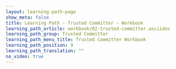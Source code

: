 ```yaml
---
layout: learning-path-page
show_meta: false
title: Learning Path - Trusted Committer - Workbook
learning_path_article: workbook/02-trusted-committer.asciidoc
learning_path_group: Trusted Committer
learning_path_menu_title: Trusted Committer Workbook
learning_path_position: 9
learning_path_translation: ""
no_video: true
---
```

<!--- This file autogenerated from https://github.com/InnerSourceCommons/InnerSourceLearningPath/blob/master/scripts/generate_learning_path_markdown.js -->